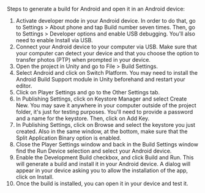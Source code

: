 Steps to generate a build for Android and open it in an Android device:

1. Activate developer mode in your Android device. In order to do that, go to Settings > About phone and tap Build number seven times. Then, go to Settings > Developer options and enable USB debugging. You'll also need to enable Install via USB.
2. Connect your Android device to your computer via USB. Make sure that your computer can detect your device and that you choose the option to transfer photos (PTP) when prompted in your device.
3. Open the project in Unity and go to File > Build Settings.
4. Select Android and click on Switch Platform. You may need to install the Android Build Support module in Unity beforehand and restart your editor.
5. Click on Player Settings and go to the Other Settings tab.
6. In Publishing Settings, click on Keystore Manager and select Create New. You may save it anywhere in your computer outside of the project folder, it's just for testing purposes. You'll need to provide a password and a name for the keystore. Then, click on Add Key. 
7. In Publishing Settings, click on Browse and select the keystore you just created. Also in the same window, at the bottom, make sure that the Split Application Binary option is enabled.
9. Close the Player Settings window and back in the Build Settings window find the Run Device selection and select your Android device.
10. Enable the Development Build checkbox, and click Build and Run. This will generate a build and install it in your Android device. A dialog will appear in your device asking you to allow the installation of the app, click on Install.
11. Once the build is installed, you can open it in your device and test it.
